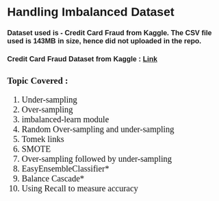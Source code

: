 <H1 style="font-family: Arial, Helvetica, sans-serif;">Handling Imbalanced Dataset</H1>
<H3 style="font-family: Arial, Helvetica, sans-serif;">Dataset used is - Credit Card Fraud from Kaggle. The CSV file used is 143MB in size, hence did not uploaded in the repo.</H2>
<H3 style="font-family: Arial, Helvetica, sans-serif;">Credit Card Fraud Dataset from Kaggle : <a href="https://www.kaggle.com/mlg-ulb/creditcardfraud">Link</a></H3>
<H2 style="font-family: cursive;"> Topic Covered : </H2>
<ol style="font-family: cursive; font-size: 20px;">
    <li>Under-sampling</li>
    <li>Over-sampling</li>
    <li>imbalanced-learn module</li>
    <li>Random Over-sampling and under-sampling</li>
    <li>Tomek links</li>
    <li>SMOTE</li>
    <li>Over-sampling followed by under-sampling</li>
    <li>EasyEnsembleClassifier*</li>
    <li>Balance Cascade*</li>
    <li>Using Recall to measure accuracy</li>
</ol>
